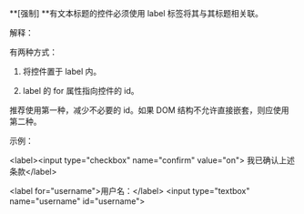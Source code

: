 **\[强制\] **有文本标题的控件必须使用 label 标签将其与其标题相关联。

解释：

有两种方式：

1. 将控件置于 label 内。

2. label 的 for 属性指向控件的 id。

推荐使用第一种，减少不必要的 id。如果 DOM 结构不允许直接嵌套，则应使用第二种。

示例：

&lt;label&gt;&lt;input type="checkbox" name="confirm" value="on"&gt; 我已确认上述条款&lt;/label&gt;

&lt;label for="username"&gt;用户名：&lt;/label&gt; &lt;input type="textbox" name="username" id="username"&gt;

